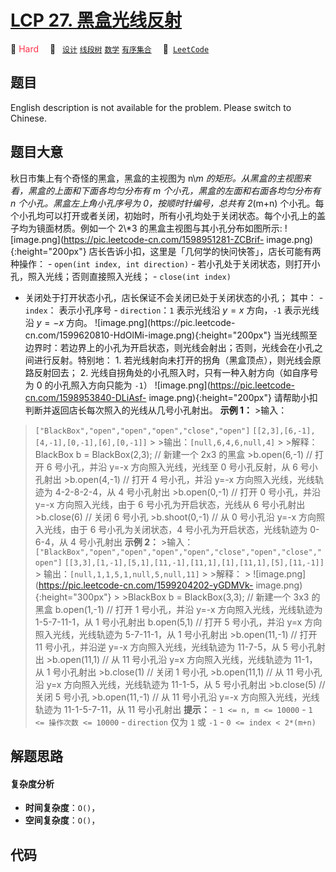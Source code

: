 # [LCP 27. 黑盒光线反射](https://leetcode.cn/problems/IQvJ9i)

🔴 <font color=#ff334b>Hard</font>&emsp; 🔖&ensp; [`设计`](/leetcode/outline/tag/design.md) [`线段树`](/leetcode/outline/tag/segment-tree.md) [`数学`](/leetcode/outline/tag/math.md) [`有序集合`](/leetcode/outline/tag/ordered-set.md)&emsp; 🔗&ensp;[`LeetCode`](https://leetcode.cn/problems/IQvJ9i)


## 题目

English description is not available for the problem. Please switch to
Chinese.


## 题目大意

秋日市集上有个奇怪的黑盒，黑盒的主视图为 n\\*m 的矩形。从黑盒的主视图来看，黑盒的上面和下面各均匀分布有 m 个小孔，黑盒的左面和右面各均匀分布有 n
个小孔。黑盒左上角小孔序号为 0，按顺时针编号，总共有 2*(m+n)
个小孔。每个小孔均可以打开或者关闭，初始时，所有小孔均处于关闭状态。每个小孔上的盖子均为镜面材质。例如一个 2\\*3 的黑盒主视图与其小孔分布如图所示:
![image.png](https://pic.leetcode-cn.com/1598951281-ZCBrif-
image.png){:height="200px"} 店长告诉小扣，这里是「几何学的快问快答」，店长可能有两种操作： \- `open(int
index, int direction)` - 若小孔处于关闭状态，则打开小孔，照入光线；否则直接照入光线； \- `close(int index)`
- 关闭处于打开状态小孔，店长保证不会关闭已处于关闭状态的小孔； 其中： \- `index`： 表示小孔序号 \- `direction`：`1`
表示光线沿 $y=x$ 方向，`-1` 表示光线沿 $y=-x$ 方向。 ![image.png](https://pic.leetcode-
cn.com/1599620810-HdOlMi-image.png){:height="200px"}
当光线照至边界时：若边界上的小孔为开启状态，则光线会射出；否则，光线会在小孔之间进行反射。特别地： 1\.
若光线射向未打开的拐角（黑盒顶点），则光线会原路反射回去； 2\. 光线自拐角处的小孔照入时，只有一种入射方向（如自序号为 0 的小孔照入方向只能为
`-1`） ![image.png](https://pic.leetcode-cn.com/1598953840-DLiAsf-
image.png){:height="200px"} 请帮助小扣判断并返回店长每次照入的光线从几号小孔射出。 **示例 1：** >输入：
>`["BlackBox","open","open","open","close","open"]`
>`[[2,3],[6,-1],[4,-1],[0,-1],[6],[0,-1]]` > >输出：`[null,6,4,6,null,4]` > >解释：
>BlackBox b = BlackBox(2,3); // 新建一个 2x3 的黑盒 >b.open(6,-1) // 打开 6 号小孔，并沿 y=-x
方向照入光线，光线至 0 号小孔反射，从 6 号小孔射出 >b.open(4,-1) // 打开 4 号小孔，并沿 y=-x 方向照入光线，光线轨迹为
4-2-8-2-4，从 4 号小孔射出 >b.open(0,-1) // 打开 0 号小孔，并沿 y=-x 方向照入光线，由于 6 号小孔为开启状态，光线从
6 号小孔射出 >b.close(6) // 关闭 6 号小孔 >b.shoot(0,-1) // 从 0 号小孔沿 y=-x 方向照入光线，由于 6
号小孔为关闭状态，4 号小孔为开启状态，光线轨迹为 0-6-4，从 4 号小孔射出 **示例 2：** >输入：
>`["BlackBox","open","open","open","open","close","open","close","open"]`
>`[[3,3],[1,-1],[5,1],[11,-1],[11,1],[1],[11,1],[5],[11,-1]]` >
>输出：`[null,1,1,5,1,null,5,null,11]` > >解释： >
>![image.png](https://pic.leetcode-cn.com/1599204202-yGDMVk-
image.png){:height="300px"} > >BlackBox b = BlackBox(3,3); // 新建一个 3x3 的黑盒
>b.open(1,-1) // 打开 1 号小孔，并沿 y=-x 方向照入光线，光线轨迹为 1-5-7-11-1，从 1 号小孔射出
>b.open(5,1) // 打开 5 号小孔，并沿 y=x 方向照入光线，光线轨迹为 5-7-11-1，从 1 号小孔射出 >b.open(11,-1)
// 打开 11 号小孔，并沿逆 y=-x 方向照入光线，光线轨迹为 11-7-5，从 5 号小孔射出 >b.open(11,1) // 从 11 号小孔沿
y=x 方向照入光线，光线轨迹为 11-1，从 1 号小孔射出 >b.close(1) // 关闭 1 号小孔 >b.open(11,1) // 从 11
号小孔沿 y=x 方向照入光线，光线轨迹为 11-1-5，从 5 号小孔射出 >b.close(5) // 关闭 5 号小孔 >b.open(11,-1)
// 从 11 号小孔沿 y=-x 方向照入光线，光线轨迹为 11-1-5-7-11，从 11 号小孔射出 **提示：** \- `1 <= n, m <=
10000` \- `1 <= 操作次数 <= 10000` \- `direction` 仅为 `1` 或 `-1` \- `0 <= index <
2*(m+n)`


## 解题思路

#### 复杂度分析

- **时间复杂度**：`O()`，
- **空间复杂度**：`O()`，

## 代码

```javascript

```